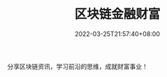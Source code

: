 ﻿---
weight: 
title: "区块链金融财富"
description: "分享区块链资讯，学习前沿的思维，成就财富事业！"
date: 2022-03-25T21:57:40+08:00
lastmod: 2022-03-25T16:45:40+08:00
draft: false
authors: ["Metabd"]
featuredImage: "qukuailianjinrongcaifu.jpg"
link: ""
tags: ["微信公众号","区块链金融财富"]
categories: ["navigation"]
navigation: ["微信公众号"]
lightgallery: true
toc: true
pinned: false
recommend: false
recommend1: false
---
分享区块链资讯，学习前沿的思维，成就财富事业！
